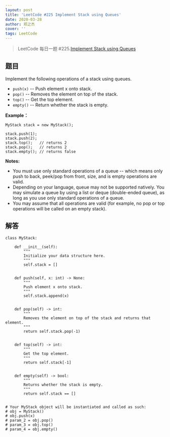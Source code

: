 ```yaml
---
layout: post
title: 'LeetCode #225 Implement Stack using Queues'
date: 2020-03-28
author: 郑之杰
cover: ''
tags: LeetCode
---
```


> LeetCode 每日一题 #225.[Implement Stack using Queues](https://leetcode-cn.com/problems/implement-stack-using-queues/)

## 题目
Implement the following operations of a stack using queues.

- ```push(x)``` -- Push element x onto stack.
- ```pop()``` -- Removes the element on top of the stack.
- ```top()``` -- Get the top element.
- ```empty()``` -- Return whether the stack is empty.

**Example：**

```
MyStack stack = new MyStack();

stack.push(1);
stack.push(2);  
stack.top();   // returns 2
stack.pop();   // returns 2
stack.empty(); // returns false
```

**Notes:**

- You must use only standard operations of a queue -- which means only push to back, peek/pop from front, size, and is empty operations are valid.
- Depending on your language, queue may not be supported natively. You may simulate a queue by using a list or deque (double-ended queue), as long as you use only standard operations of a queue.
- You may assume that all operations are valid (for example, no pop or top operations will be called on an empty stack).

## 解答
```
class MyStack:

    def __init__(self):
        """
        Initialize your data structure here.
        """
        self.stack = []


    def push(self, x: int) -> None:
        """
        Push element x onto stack.
        """
        self.stack.append(x)


    def pop(self) -> int:
        """
        Removes the element on top of the stack and returns that element.
        """
        return self.stack.pop(-1)


    def top(self) -> int:
        """
        Get the top element.
        """
        return self.stack[-1]


    def empty(self) -> bool:
        """
        Returns whether the stack is empty.
        """
        return self.stack == []


# Your MyStack object will be instantiated and called as such:
# obj = MyStack()
# obj.push(x)
# param_2 = obj.pop()
# param_3 = obj.top()
# param_4 = obj.empty()
```
